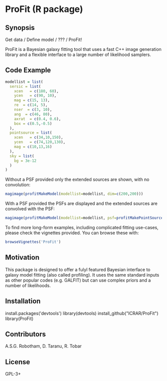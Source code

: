 # ProFit (R package)

## Synopsis

Get data / Define model / ??? / ProFit!

ProFit is a Bayesian galaxy fitting tool that uses a fast C++ image generation library and a flexible interface to a large number of likelihood samplers.

## Code Example

```R
modellist = list(
  sersic = list(
    xcen   = c(180, 60),
    ycen   = c(90, 10),
    mag = c(15, 13),
    re  = c(14, 5),
    nser  = c(3, 10),
    ang  = c(46, 80),
    axrat  = c(0.4, 0.6),
    box = c(0.5,-0.5)
  ),
  pointsource = list(
    xcen   = c(34,10,150),
    ycen   = c(74,120,130),
    mag = c(10,13,16)
  ),
  sky = list(
    bg = 3e-12
  )
)
```

Without a PSF provided only the extended sources are shown, with no convolution:

```R
magimage(profitMakeModel(modellist=modellist, dim=c(200,200)))
```

With a PSF provided the PSFs are displayed and the extended sources are convolved with the PSF:

```R
magimage(profitMakeModel(modellist=modellist, psf=profitMakePointSource(), dim=c(200,200)))
```

To find more long-form examples, including complicated fitting use-cases, please check the vignettes provided. You can browse these with:

```R
browseVignettes('ProFit')
```

## Motivation

This package is designed to offer a fulyl featured Bayesian interface to galaxy model fitting (also called profiling). It uses the same standard inputs as other popular codes (e.g. GALFIT) but can use complex priors and a number of likelihoods.

## Installation

install.packages('devtools')
library(devtools)
install_github("ICRAR/ProFit")
library(ProFit)

## Contributors

A.S.G. Robotham, D. Taranu, R. Tobar

## License

GPL-3+
